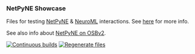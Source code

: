 ### NetPyNE Showcase

Files for testing [NetPyNE](https://netpyne.org) & [NeuroML](https://docs.neuroml.org) interactions. See [here](https://docs.neuroml.org/Userdocs/Software/Tools/NetPyNE.html#userdocs-netpyne) for more info. 

See also info about [NetPyNE on OSBv2](https://docs.opensourcebrain.org/OSBv2/NetPyNE.html#osbv2-applications-netpyne).

[![Continuous builds](https://github.com/OpenSourceBrain/NetPyNEShowcase/actions/workflows/omv-ci.yml/badge.svg)](https://github.com/OpenSourceBrain/NetPyNEShowcase/actions/workflows/omv-ci.yml) [![Regenerate files](https://github.com/OpenSourceBrain/NetPyNEShowcase/actions/workflows/non-omv.yml/badge.svg)](https://github.com/OpenSourceBrain/NetPyNEShowcase/actions/workflows/non-omv.yml)




